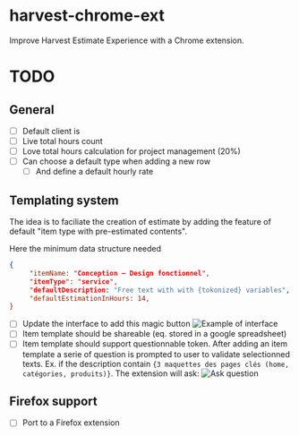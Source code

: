 # harvest-chrome-ext
Improve Harvest Estimate Experience with a Chrome extension.

# TODO
## General
 - [ ] Default client is <empty>
 - [ ] Live total hours count
 - [ ] Love total hours calculation for project management (20%)
 - [ ] Can choose a default type when adding a new row
    - [ ] And define a default hourly rate

## Templating system
The idea is to faciliate the creation of estimate by adding the feature of default "item type with pre-estimated contents".

Here the minimum data structure needed
```json
{
     "itemName: "Conception – Design fonctionnel",
     "itemType": "service",
     "defaultDescription: "Free text with with {tokonized} variables",
     "defaultEstimationInHours: 14,
}
```

 - [ ] Update the interface to add this magic button
       ![Example of interface](http://i.imgur.com/ab2Oqe0.png)
 - [ ] Item template should be shareable (eq. stored in a google spreadsheet)
 - [ ] Item template should support questionnable token. After adding an item template a serie of question is prompted to user to validate selectionned texts. Ex. if the description contain `{3 maquettes des pages clés (home, catégories, produits)}`. The extension will ask: ![Ask question](http://i.imgur.com/LEOCxtu.png)

## Firefox support
 - [ ] Port to a Firefox extension
